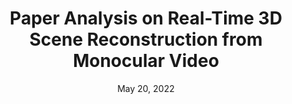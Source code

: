 <h1 align="center"> Paper Analysis on Real-Time 3D Scene Reconstruction from Monocular Video </h1>
<p align="center"> May 20, 2022 </p> 
